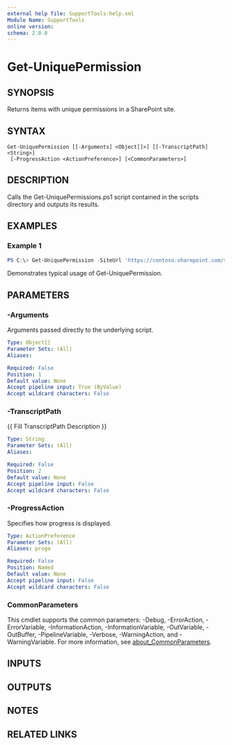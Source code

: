 ```yaml
---
external help file: SupportTools-help.xml
Module Name: SupportTools
online version:
schema: 2.0.0
---
```


# Get-UniquePermission

## SYNOPSIS
Returns items with unique permissions in a SharePoint site.

## SYNTAX

```
Get-UniquePermission [[-Arguments] <Object[]>] [[-TranscriptPath] <String>]
 [-ProgressAction <ActionPreference>] [<CommonParameters>]
```

## DESCRIPTION
Calls the Get-UniquePermissions.ps1 script contained in the scripts
directory and outputs its results.

## EXAMPLES

### Example 1
```powershell
PS C:\> Get-UniquePermission -SiteUrl 'https://contoso.sharepoint.com/sites/Example'
```

Demonstrates typical usage of Get-UniquePermission.

## PARAMETERS

### -Arguments
Arguments passed directly to the underlying script.

```yaml
Type: Object[]
Parameter Sets: (All)
Aliases:

Required: False
Position: 1
Default value: None
Accept pipeline input: True (ByValue)
Accept wildcard characters: False
```

### -TranscriptPath
{{ Fill TranscriptPath Description }}

```yaml
Type: String
Parameter Sets: (All)
Aliases:

Required: False
Position: 2
Default value: None
Accept pipeline input: False
Accept wildcard characters: False
```

### -ProgressAction
Specifies how progress is displayed.

```yaml
Type: ActionPreference
Parameter Sets: (All)
Aliases: proga

Required: False
Position: Named
Default value: None
Accept pipeline input: False
Accept wildcard characters: False
```

### CommonParameters
This cmdlet supports the common parameters: -Debug, -ErrorAction, -ErrorVariable, -InformationAction, -InformationVariable, -OutVariable, -OutBuffer, -PipelineVariable, -Verbose, -WarningAction, and -WarningVariable. For more information, see [about_CommonParameters](http://go.microsoft.com/fwlink/?LinkID=113216).

## INPUTS

## OUTPUTS

## NOTES

## RELATED LINKS
